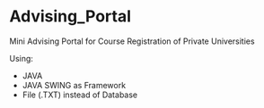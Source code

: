 # Advising_Portal
Mini Advising Portal for Course Registration of Private Universities

Using:
* JAVA
* JAVA SWING as Framework
* File (.TXT) instead of Database
